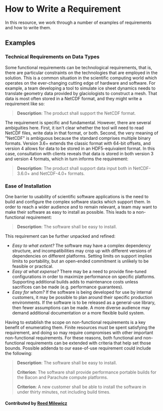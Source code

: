 # How to Write a Requirement

In this resource, we work through a number of examples of requirements and how to write them.

## Examples


### Technical Requirements on Data Types 

Some functional requirements can be technological requirements, that is, there are particular constraints on the technologies that are employed in the solution. This is a common situation in the scientific computing world which operates on the ever-changing cutting edge of hardware and software. For example, a team developing a tool to simulate ice sheet dynamics needs to translate geometry data provided by glaciologists to construct a mesh. That data is most often stored in a NetCDF format, and they might write a requirement like so:

> **Description**: The product shall support the NetCDF format.

The requirement is specific and fundamental. However, there are several ambiguities here. First, it isn't clear whether the tool will need to read NetCDF files, write data in that format, or both. Second, the very meaning of "NetCDF" is ambiguous because the standard comprises multiple binary formats. Version 3.6+ extends the classic format with 64-bit offsets, and version 4 allows for data to be stored in an HDF5-equivalent format. In this case, consultation with clients reveals that data is stored in both version 3 and version 4 formats, which in turn informs the requirement:

> **Description**: The product shall support data input both in NetCDF-3.6.0+ and NetCDF-4.0+ formats.

### Ease of Installation

One barrier to usability of scientific software applications is the need to build and configure the complex software stacks which support them. In order to reach a wider audience and to remain relevant, a team may want to make their software as easy to install as possible. This leads to a non-functional requirement:

> **Description**: The software shall be easy to install.

This requirement can be further unpacked and refined:

- *Easy to what extent?* The software may have a complex dependency structure, and incompatibilities may crop up with different versions of dependencies on different platforms. Setting limits on support implies limits to portability, but an open-ended commitment is unlikely to be feasible or practical.
- *Easy at what expense?* There may be a need to provide fine-tuned configurations in order to maximize performance on specific platforms. Supporting additional builds adds to maintenance costs unless sacrifices can be made (e.g. performance guarantees).
- *Easy for whom?* If the software is being developed for use by internal customers, it may be possible to plan around their specific production environments. If the software is to be released as a general-use library, then fewer assumptions can be made. A more diverse audience may demand additional documentation or a more flexible build system.

Having to establish the scope on non-functional requirements is a key benefit of enumerating them. Finite resources must be spent satisfying the requirement, and doing so may require compromises with other important non-functional requirements. For these reasons, both functional and non-functional requirements can be extended with criteria that help set those bounds. Possible addenda to our ease-of-use requirement could include the following:

> **Description**: The software shall be easy to install.
>
> **Criterion**: The software shall provide performance portable builds for the Bacon and Parachute compute platforms.
>
> **Criterion**: A new customer shall be able to install the software in under thirty minutes, not including build times.

#### Contributed by [Reed Milewicz](https://github.com/rmmilewi)

<!---
Publish: yes
Categories: Collaboration, Planning
Topics: requirements
Tags: requirements, howto
Level: 0
Prerequisites: none
Aggregate: none
--->